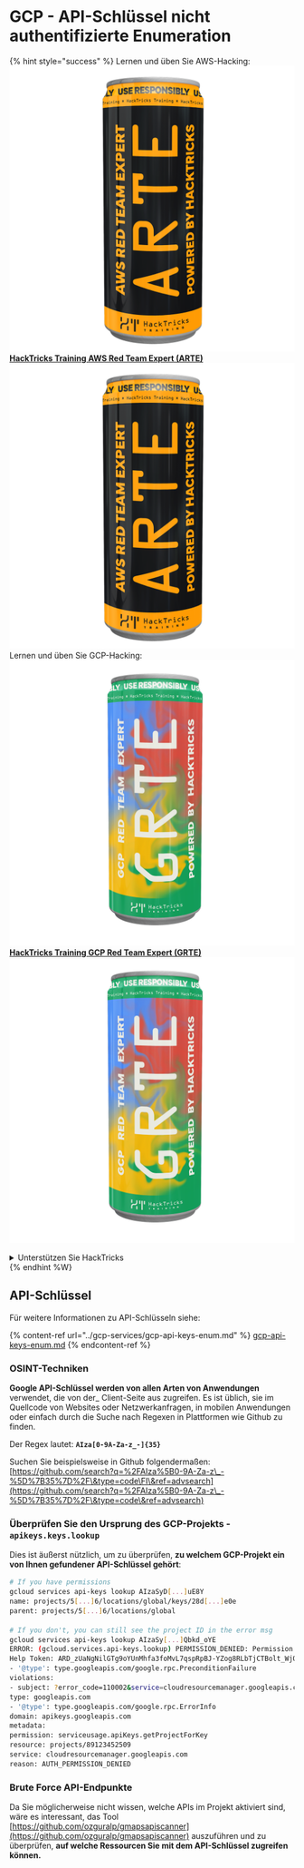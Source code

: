 # GCP - API-Schlüssel nicht authentifizierte Enumeration

{% hint style="success" %}
Lernen und üben Sie AWS-Hacking: <img src="/.gitbook/assets/image.png" alt="" data-size="line">[**HackTricks Training AWS Red Team Expert (ARTE)**](https://training.hacktricks.xyz/courses/arte)<img src="/.gitbook/assets/image.png" alt="" data siz="line">\
Lernen und üben Sie GCP-Hacking: <img src="/.gitbook/assets/image (2).png" alt="" data-size="line">[**HackTricks Training GCP Red Team Expert (GRTE)**<img src="/.gitbook/assets/image (2).png" alt="" data-size="line">](https://training.hacktricks.xyz/courses/grte)

<details>

<summary>Unterstützen Sie HackTricks</summary>

* Überprüfen Sie die [**Abonnementpläne**](https://github.com/sponsors/carlospolop)!
* **Treten Sie der** 💬 [**Discord-Gruppe**](https://discord.gg/hRep4RUj7f) oder der [**Telegram-Gruppe**](https://t.me/peass) bei oder **folgen** Sie uns auf **Twitter** 🐦 [**@hacktricks\_live**](https://twitter.com/hacktricks\_live)**.**
* **Teilen Sie Hacking-Tricks, indem Sie PRs an die** [**HackTricks**](https://github.com/carlospolop/hacktricks) und [**HackTricks Cloud**](https://github.com/carlospolop/hacktricks-cloud) Github-Repositories einreichen.

</details>
{% endhint %W}

## API-Schlüssel

Für weitere Informationen zu API-Schlüsseln siehe:

{% content-ref url="../gcp-services/gcp-api-keys-enum.md" %}
[gcp-api-keys-enum.md](../gcp-services/gcp-api-keys-enum.md)
{% endcontent-ref %}

### OSINT-Techniken

**Google API-Schlüssel werden von allen Arten von Anwendungen** verwendet, die von der_ Client-Seite aus zugreifen. Es ist üblich, sie im Quellcode von Websites oder Netzwerkanfragen, in mobilen Anwendungen oder einfach durch die Suche nach Regexen in Plattformen wie Github zu finden.

Der Regex lautet: **`AIza[0-9A-Za-z_-]{35}`**

Suchen Sie beispielsweise in Github folgendermaßen: [https://github.com/search?q=%2FAIza%5B0-9A-Za-z\_-%5D%7B35%7D%2F\&type=code\FI\&ref=advsearch](https://github.com/search?q=%2FAIza%5B0-9A-Za-z\_-%5D%7B35%7D%2F\&type=code\&ref=advsearch)

### Überprüfen Sie den Ursprung des GCP-Projekts - `apikeys.keys.lookup`

Dies ist äußerst nützlich, um zu überprüfen, **zu welchem GCP-Projekt ein von Ihnen gefundener API-Schlüssel gehört**:
```bash
# If you have permissions
gcloud services api-keys lookup AIzaSyD[...]uE8Y
name: projects/5[...]6/locations/global/keys/28d[...]e0e
parent: projects/5[...]6/locations/global

# If you don't, you can still see the project ID in the error msg
gcloud services api-keys lookup AIzaSy[...]Qbkd_oYE
ERROR: (gcloud.services.api-keys.lookup) PERMISSION_DENIED: Permission 'apikeys.keys.lookup' denied on resource project.
Help Token: ARD_zUaNgNilGTg9oYUnMhfa3foMvL7qspRpBJ-YZog8RLbTjCTBolt_WjQQ3myTaOqu4VnPc5IbA6JrQN83CkGH6nNLum6wS4j1HF_7HiCUBHVN
- '@type': type.googleapis.com/google.rpc.PreconditionFailure
violations:
- subject: ?error_code=110002&service=cloudresourcemanager.googleapis.com&permission=serviceusage.apiKeys.getProjectForKey&resource=projects/89123452509
type: googleapis.com
- '@type': type.googleapis.com/google.rpc.ErrorInfo
domain: apikeys.googleapis.com
metadata:
permission: serviceusage.apiKeys.getProjectForKey
resource: projects/89123452509
service: cloudresourcemanager.googleapis.com
reason: AUTH_PERMISSION_DENIED
```
### Brute Force API-Endpunkte

Da Sie möglicherweise nicht wissen, welche APIs im Projekt aktiviert sind, wäre es interessant, das Tool [https://github.com/ozguralp/gmapsapiscanner](https://github.com/ozguralp/gmapsapiscanner) auszuführen und zu überprüfen, **auf welche Ressourcen Sie mit dem API-Schlüssel zugreifen können.**
